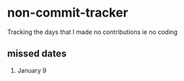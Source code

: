# non-commit-tracker
Tracking the days that I made no contributions ie no coding

## missed dates
 
 1. January 9